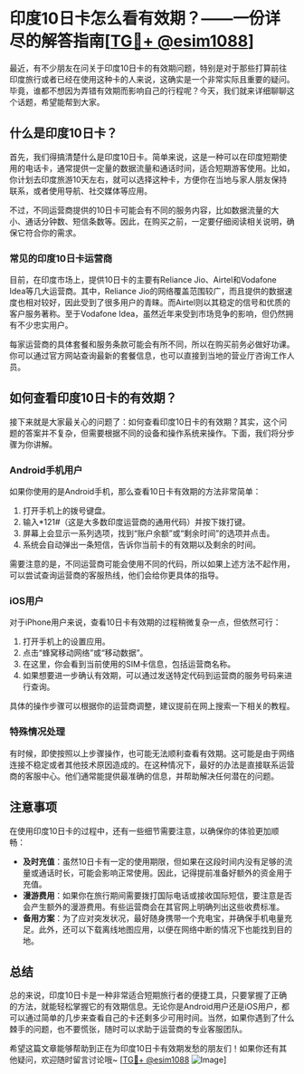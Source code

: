 # 印度10日卡怎么看有效期？——一份详尽的解答指南[[TG💪+ @esim1088](https://t.me/s/esim1088)]

最近，有不少朋友在问关于印度10日卡的有效期问题，特别是对于那些打算前往印度旅行或者已经在使用这种卡的人来说，这确实是一个非常实际且重要的疑问。毕竟，谁都不想因为弄错有效期而影响自己的行程呢？今天，我们就来详细聊聊这个话题，希望能帮到大家。

## 什么是印度10日卡？

首先，我们得搞清楚什么是印度10日卡。简单来说，这是一种可以在印度短期使用的电话卡，通常提供一定量的数据流量和通话时间，适合短期游客使用。比如，你计划去印度旅游10天左右，就可以选择这种卡，方便你在当地与家人朋友保持联系，或者使用导航、社交媒体等应用。

不过，不同运营商提供的10日卡可能会有不同的服务内容，比如数据流量的大小、通话分钟数、短信条数等。因此，在购买之前，一定要仔细阅读相关说明，确保它符合你的需求。

### 常见的印度10日卡运营商

目前，在印度市场上，提供10日卡的主要有Reliance Jio、Airtel和Vodafone Idea等几大运营商。其中，Reliance Jio的网络覆盖范围较广，而且提供的数据速度也相对较好，因此受到了很多用户的青睐。而Airtel则以其稳定的信号和优质的客户服务著称。至于Vodafone Idea，虽然近年来受到市场竞争的影响，但仍然拥有不少忠实用户。

每家运营商的具体套餐和服务条款可能会有所不同，所以在购买前务必做好功课。你可以通过官方网站查询最新的套餐信息，也可以直接到当地的营业厅咨询工作人员。

## 如何查看印度10日卡的有效期？

接下来就是大家最关心的问题了：如何查看印度10日卡的有效期？其实，这个问题的答案并不复杂，但需要根据不同的设备和操作系统来操作。下面，我们将分步骤为你讲解。

### Android手机用户

如果你使用的是Android手机，那么查看10日卡有效期的方法非常简单：

1. 打开手机上的拨号键盘。
2. 输入*121#（这是大多数印度运营商的通用代码）并按下拨打键。
3. 屏幕上会显示一系列选项，找到“账户余额”或“剩余时间”的选项并点击。
4. 系统会自动弹出一条短信，告诉你当前卡的有效期以及剩余的时间。

需要注意的是，不同运营商可能会使用不同的代码，所以如果上述方法不起作用，可以尝试查询运营商的客服热线，他们会给你更具体的指导。

### iOS用户

对于iPhone用户来说，查看10日卡有效期的过程稍微复杂一点，但依然可行：

1. 打开手机上的设置应用。
2. 点击“蜂窝移动网络”或“移动数据”。
3. 在这里，你会看到当前使用的SIM卡信息，包括运营商名称。
4. 如果想要进一步确认有效期，可以通过发送特定代码到运营商的服务号码来进行查询。

具体的操作步骤可以根据你的运营商调整，建议提前在网上搜索一下相关的教程。

### 特殊情况处理

有时候，即使按照以上步骤操作，也可能无法顺利查看有效期。这可能是由于网络连接不稳定或者其他技术原因造成的。在这种情况下，最好的办法是直接联系运营商的客服中心。他们通常能提供最准确的信息，并帮助解决任何潜在的问题。

## 注意事项

在使用印度10日卡的过程中，还有一些细节需要注意，以确保你的体验更加顺畅：

- **及时充值**：虽然10日卡有一定的使用期限，但如果在这段时间内没有足够的流量或通话时长，可能会影响正常使用。因此，记得提前准备好额外的资金用于充值。
- **漫游费用**：如果你在旅行期间需要拨打国际电话或接收国际短信，要注意是否会产生额外的漫游费用。有些运营商会在其官网上明确列出这些收费标准。
- **备用方案**：为了应对突发状况，最好随身携带一个充电宝，并确保手机电量充足。此外，还可以下载离线地图应用，以便在网络中断的情况下也能找到目的地。

## 总结

总的来说，印度10日卡是一种非常适合短期旅行者的便捷工具，只要掌握了正确的方法，就能轻松掌握它的有效期信息。无论你是Android用户还是iOS用户，都可以通过简单的几步来查看自己的卡还剩多少可用时间。当然，如果你遇到了什么棘手的问题，也不要慌张，随时可以求助于运营商的专业客服团队。

希望这篇文章能够帮助到正在为印度10日卡有效期发愁的朋友们！如果你还有其他疑问，欢迎随时留言讨论哦~ [[TG💪+ @esim1088](https://t.me/s/esim1088) ![Image](https://i.postimg.cc/4NQfJmqS/Snipaste-2025-05-13-00-14-12.png)]